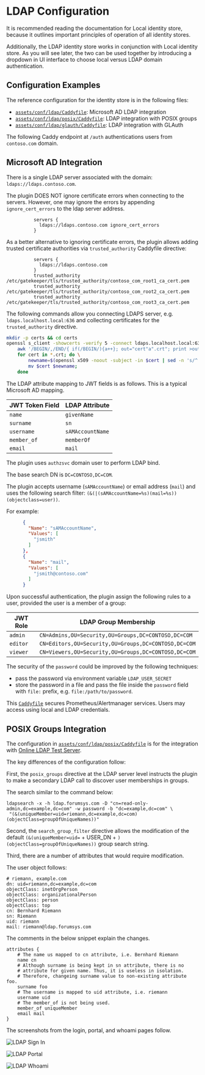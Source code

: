 # LDAP Configuration

It is recommended reading the documentation for Local identity store, because
it outlines important principles of operation of all identity stores.

Additionally, the LDAP identity store works in conjunction with Local identity store.
As you will see later, the two can be used together by introducing a
dropdown in UI interface to choose local versus LDAP domain authentication.

## Configuration Examples

The reference configuration for the identity store is in the following files:

* [`assets/conf/ldap/Caddyfile`](https://github.com/greenpau/caddy-auth-docs/blob/main/assets/conf/ldap/Caddyfile):
  Microsoft AD LDAP integration
* [`assets/conf/ldap/posix/Caddyfile`](https://github.com/greenpau/caddy-auth-docs/blob/main/assets/conf/ldap/posix/Caddyfile):
  LDAP integration with POSIX groups
* [`assets/conf/ldap/glauth/Caddyfile`](https://github.com/greenpau/caddy-auth-docs/blob/main/assets/conf/ldap/glauth/Caddyfile):
  LDAP integration with GLAuth

The following Caddy endpoint at `/auth` authentications users
from `contoso.com` domain.

## Microsoft AD Integration

There is a single LDAP server associated with the domain: `ldaps://ldaps.contoso.com`.

The plugin DOES NOT ignore certificate errors when connecting to the servers.
However, one may ignore the errors by appending `ignore_cert_errors` to the
ldap server address.

```
          servers {
            ldaps://ldaps.contoso.com ignore_cert_errors
          }
```

As a better alternative to ignoring certificate errors, the plugin allows
adding trusted certificate authorities via `trusted_authority` Caddyfile directive:

```
          servers {
            ldaps://ldaps.contoso.com
          }
          trusted_authority /etc/gatekeeper/tls/trusted_authority/contoso_com_root1_ca_cert.pem
          trusted_authority /etc/gatekeeper/tls/trusted_authority/contoso_com_root2_ca_cert.pem
          trusted_authority /etc/gatekeeper/tls/trusted_authority/contoso_com_root3_ca_cert.pem
```

The following commands allow you connecting LDAPS server, e.g. `ldaps.localhost.local:636` and
collecting certificates for the `trusted_authority` directive.

```bash
mkdir -p certs && cd certs
openssl s_client -showcerts -verify 5 -connect ldaps.localhost.local:636 < /dev/null | \
    awk '/BEGIN/,/END/{ if(/BEGIN/){a++}; out="cert"a".crt"; print >out}' && \
    for cert in *.crt; do \
        newname=$(openssl x509 -noout -subject -in $cert | sed -n 's/^.*CN=\(.*\)$/\1/; s/[ ,.*]/_/g; s/__/_/g; s/^_//g;p').pem;
        mv $cert $newname;
    done
```

The LDAP attribute mapping to JWT fields is as follows. This is a typical Microsoft AD mapping.

| **JWT Token Field** | **LDAP Attribute** |
| --- | --- |
| `name` | `givenName` |
| `surname` | `sn` |
| `username` | `sAMAccountName` |
| `member_of` | `memberOf` |
| `email` | `mail` |

The plugin uses `authzsvc` domain user to perform LDAP bind.

The base search DN is `DC=CONTOSO,DC=COM`.

The plugin accepts username (`sAMAccountName`) or email address (`mail`)
and uses the following search filter: `(&(|(sAMAccountName=%s)(mail=%s))(objectclass=user))`.

For example:

```json
      {
        "Name": "sAMAccountName",
        "Values": [
          "jsmith"
        ]
      },
      {
        "Name": "mail",
        "Values": [
          "jsmith@contoso.com"
        ]
      }
```

Upon successful authentication, the plugin assign the following rules
to a user, provided the user is a member of a group:

| **JWT Role** | **LDAP Group Membership** |
| --- | --- |
| `admin` | `CN=Admins,OU=Security,OU=Groups,DC=CONTOSO,DC=COM` |
| `editor` | `CN=Editors,OU=Security,OU=Groups,DC=CONTOSO,DC=COM` |
| `viewer` | `CN=Viewers,OU=Security,OU=Groups,DC=CONTOSO,DC=COM` |

The security of the `password` could be improved by the following techniques:

* pass the password via environment variable `LDAP_USER_SECRET`
* store the password in a file and pass the file inside the `password`
  field with `file:` prefix, e.g. `file:/path/to/password`.

This [`Caddyfile`](https://github.com/greenpau/caddy-auth-docs/blob/main/assets/conf/ldap/Caddyfile)
secures Prometheus/Alertmanager services. Users may access using local and LDAP credentials.

## POSIX Groups Integration

The configuration in [`assets/conf/ldap/posix/Caddyfile`](https://github.com/greenpau/caddy-auth-docs/blob/main/assets/conf/ldap/posix/Caddyfile)
is for the integration with [Online LDAP Test Server](https://www.forumsys.com/tutorials/integration-how-to/ldap/online-ldap-test-server/).

The key differences of the configuration follow:

First, the `posix_groups` directive at the LDAP server level instructs the
plugin to make a secondary LDAP call to discover user memberships in groups.

The search similar to the command below:

```
ldapsearch -x -h ldap.forumsys.com -D "cn=read-only-admin,dc=example,dc=com" -w password -b "dc=example,dc=com" \
 "(&(uniqueMember=uid=riemann,dc=example,dc=com)(objectClass=groupOfUniqueNames))"
```

Second, the `search_group_filter` directive allows the modification of the
default `(&(uniqueMember=uid=` + USER_DN + `)(objectClass=groupOfUniqueNames))`
group search string.

Third, there are a number of attributes that would require modification.

The user object follows:

```
# riemann, example.com
dn: uid=riemann,dc=example,dc=com
objectClass: inetOrgPerson
objectClass: organizationalPerson
objectClass: person
objectClass: top
cn: Bernhard Riemann
sn: Riemann
uid: riemann
mail: riemann@ldap.forumsys.com
```

The comments in the below snippet explain the changes.

```
attributes {
    # The name us mapped to cn attribute, i.e. Bernhard Riemann
    name cn
    # Although surname is being kept in sn attribute, there is no
    # attribute for given name. Thus, it is useless in isolation.
    # Therefore, changeing surname value to non-existing attribute foo.
    surname foo
    # The username is mapped to uid attribute, i.e. riemann
    username uid
    # The member_of is not being used.
    member_of uniqueMember
    email mail
}
```

The screenshots from the login, portal, and whoami pages follow.

![LDAP Sign In](./images/ldap_demo_signin.png)

![LDAP Portal](./images/ldap_demo_portal.png)

![LDAP Whoami](./images/ldap_demo_whoami.png)
